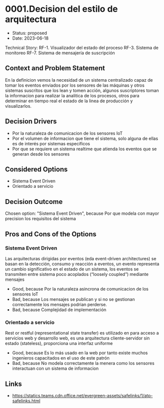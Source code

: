 # 0001.Decision del estilo de arquitectura

* Status: proposed
* Date: 2023-06-18

Technical Story: RF-1.  Visualizador del estado del proceso
RF-3.  Sistema de monitoreo
RF-7.  Sistema de mensajería de suscripción

## Context and Problem Statement

En la definicion vemos la necesidad de un sistema centralizado capaz de tomar los eventos enviados por los sensores de las máquinas y otros sistemas suscritos que los lean y tomen acción, algunos suscriptores toman la informacion para realizar la analitica de los procesos, otros para determinar en tiempo real el estado de la linea de producción y visualizarlos.

## Decision Drivers

* Por la naturaleza de comunicacion de los sensores IoT
* Por el volumen de informacion que tiene el sistema, solo alguna de ellas es de interés por sistemas especificos
* Por que se requiere un sistema realtime que atienda los eventos que se generan desde los sensores

## Considered Options

* Sistema Event Driven
* Orientado a servicio

## Decision Outcome

Chosen option: "Sistema Event Driven", because Por que modela con mayor precision los requisitos del sistema

## Pros and Cons of the Options

### Sistema Event Driven

Las arquitecturas dirigidas por eventos (eda event-driven architectures) se basan en la detección, consumo y reacción a eventos, un evento representa un cambio significativo en el estado de un sistema, los eventos se transmiten entre sistema poco acoplados (“loosely coupled”) mediante mensajes

* Good, because Por la naturaleza asincrona de comunicacion de los sensores IoT
* Bad, because Los mensajes se publican y si no se gestionan correctamente los mensajes podrian perderse.
* Bad, because Complejidad de implementación

### Orientado a servicio

Rest or restful (representational state transfer) es utilizado en para acceso a servicios web y desarrollo web, es una arquitectura cliente-servidor sin estado (stateless), proporciona una interfaz uniforme

* Good, because Es lo más usado en la web por tanto existe muchos ingenieros capacitados en el uso de este patrón
* Bad, because No modela correctamente la menera como los sensores interactuan con un sistema de informacion

## Links

* https://statics.teams.cdn.office.net/evergreen-assets/safelinks/1/atp-safelinks.html
